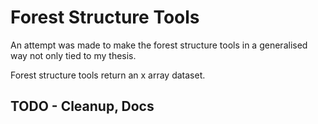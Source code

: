 # Forest Structure Tools

An attempt was made to make the forest structure tools in a generalised way not only tied to my thesis.

Forest structure tools return an x array dataset.

## TODO - Cleanup, Docs
